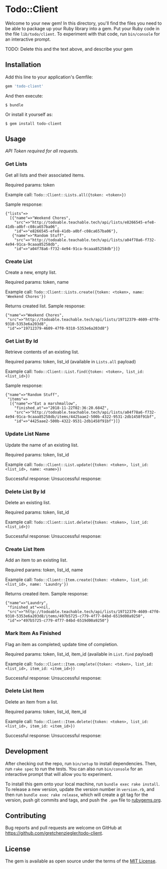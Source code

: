 # Todo::Client

Welcome to your new gem! In this directory, you'll find the files you need to be able to package up your Ruby library into a gem. Put your Ruby code in the file `lib/todo/client`. To experiment with that code, run `bin/console` for an interactive prompt.

TODO: Delete this and the text above, and describe your gem

## Installation

Add this line to your application's Gemfile:

```ruby
gem 'todo-client'
```

And then execute:

    $ bundle

Or install it yourself as:

    $ gem install todo-client

## Usage

*API Token required for all requests.*

### Get Lists
Get all lists and their associated items.

Required params: token

Example call:
`Todo::Client::Lists.all({token: <token>})`

Sample response:
```
{"lists"=>
  [{"name"=>"Weekend Chores",
    "src"=>"http://todoable.teachable.tech/api/lists/e8266545-efe8-41db-a0bf-c08ca657ba06",
    "id"=>"e8266545-efe8-41db-a0bf-c08ca657ba06"},
   {"name"=>"Random Stuff",
    "src"=>"http://todoable.teachable.tech/api/lists/a04f78a6-f732-4e94-91ca-9caaa85258db",
    "id"=>"a04f78a6-f732-4e94-91ca-9caaa85258db"}]}
```

### Create List
Create a new, empty list.

Required params: token, name

Example call:
`Todo::Client::Lists.create({token: <token>, name: 'Weekend Chores'})`

Returns created list. Sample response:
```
{"name"=>"Weekend Chores",
 "src"=>"http://todoable.teachable.tech/api/lists/19712379-4609-47f0-9310-5353e6a203d8",
 "id"=>"19712379-4609-47f0-9310-5353e6a203d8"}
```

### Get List By Id
Retrieve contents of an existing list.

Required params: token, list_id (available in `Lists.all` payload)

Example call:
`Todo::Client::List.find({token: <token>, list_id: <list_id>})`

Sample response:
```
{"name"=>"Random Stuff",
 "items"=>
  [{"name"=>"Eat a marshmallow",
    "finished_at"=>"2018-11-22T02:36:20.684Z",
    "src"=>"http://todoable.teachable.tech/api/lists/a04f78a6-f732-4e94-91ca-9caaa85258db/items/4425aae2-500b-4322-9531-2db1458f91bf",
    "id"=>"4425aae2-500b-4322-9531-2db1458f91bf"}]}
```

### Update List Name
Update the name of an existing list.

Required params: token, list_id

Example call:
`Todo::Client::List.update({token: <token>, list_id: <list_id>, name: <name>})`

Successful response:
Unsuccessful response:

### Delete List By Id
Delete an existing list.

Required params: token, list_id

Example call:
`Todo::Client::List.delete({token: <token>, list_id: <list_id>})`

Successful response:
Unsuccessful response:

### Create List Item
Add an item to an existing list.

Required params: token, list_id, name

Example call:
`Todo::Client::Item.create({token: <token>, list_id: <list_id>, name: 'Laundry'})`

Returns created item. Sample response:
```
{"name"=>"Laundry",
 "finished_at"=>nil,
 "src"=>"http://todoable.teachable.tech/api/lists/19712379-4609-47f0-9310-5353e6a203d8/items/497b5725-c779-4f77-84bd-6519d00a9250",
 "id"=>"497b5725-c779-4f77-84bd-6519d00a9250"}
```

### Mark Item As Finished
Flag an item as completed; update time of completion.

Required params: token, list_id, item_id (available in `List.find` payload)

Example call:
`Todo::Client::Item.complete({token: <token>, list_id: <list_id>, item_id: <item_id>})`

Successful response:
Unsuccessful response:

### Delete List Item
Delete an item from a list.

Required params: token, list_id, item_id

Example call:
`Todo::Client::Item.delete({token: <token>, list_id: <list_id>, item_id: <item_id>})`

Successful response:
Unsuccessful response:

## Development

After checking out the repo, run `bin/setup` to install dependencies. Then, run `rake spec` to run the tests. You can also run `bin/console` for an interactive prompt that will allow you to experiment.

To install this gem onto your local machine, run `bundle exec rake install`. To release a new version, update the version number in `version.rb`, and then run `bundle exec rake release`, which will create a git tag for the version, push git commits and tags, and push the `.gem` file to [rubygems.org](https://rubygems.org).

## Contributing

Bug reports and pull requests are welcome on GitHub at https://github.com/gretchenziegler/todo-client.

## License

The gem is available as open source under the terms of the [MIT License](https://opensource.org/licenses/MIT).
